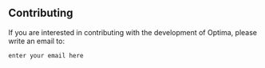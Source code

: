 Contributing
------------

If you are interested in contributing with the development of Optima,
please write an email to:

    enter your email here

